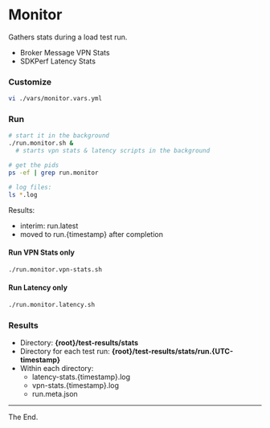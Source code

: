 # Monitor

Gathers stats during a load test run.

 * Broker Message VPN Stats
 * SDKPerf Latency Stats

### Customize

````bash
vi ./vars/monitor.vars.yml

````

### Run

````bash
# start it in the background
./run.monitor.sh &
  # starts vpn stats & latency scripts in the background

# get the pids
ps -ef | grep run.monitor

# log files:
ls *.log

````
Results:
- interim: run.latest
- moved to run.{timestamp} after completion

#### Run VPN Stats only
````bash
./run.monitor.vpn-stats.sh
````

#### Run Latency only
````bash
./run.monitor.latency.sh
````

### Results

* Directory: **{root}/test-results/stats**
* Directory for each test run: **{root}/test-results/stats/run.{UTC-timestamp}**
* Within each directory:
  - latency-stats.{timestamp}.log
  - vpn-stats.{timestamp}.log
  - run.meta.json

---
The End.
